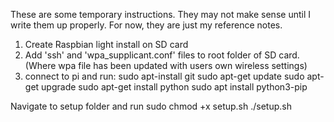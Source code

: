 These are some temporary instructions. They may not make sense until I write them up properly.
For now, they are just my reference notes.

1) Create Raspbian light install on SD card
2) Add 'ssh' and 'wpa_supplicant.conf' files to root folder of SD card.
    (Where wpa file has been updated with users own wireless settings)
3) connect to pi and run:
sudo apt-install git
sudo apt-get update
sudo apt-get upgrade
sudo apt-get install python
sudo apt install python3-pip

Navigate to setup folder and run
sudo chmod +x setup.sh
./setup.sh
